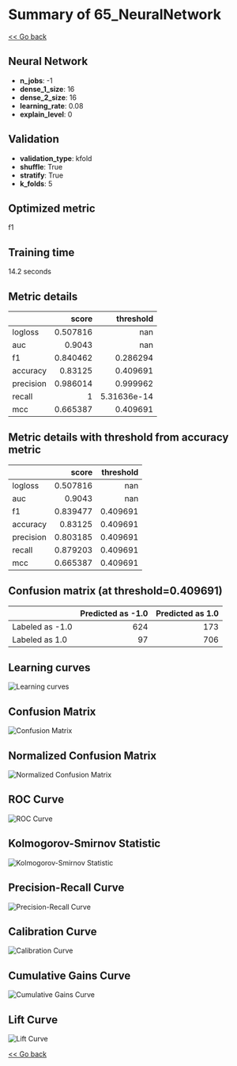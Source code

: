 # Summary of 65_NeuralNetwork

[<< Go back](../README.md)


## Neural Network
- **n_jobs**: -1
- **dense_1_size**: 16
- **dense_2_size**: 16
- **learning_rate**: 0.08
- **explain_level**: 0

## Validation
 - **validation_type**: kfold
 - **shuffle**: True
 - **stratify**: True
 - **k_folds**: 5

## Optimized metric
f1

## Training time

14.2 seconds

## Metric details
|           |    score |     threshold |
|:----------|---------:|--------------:|
| logloss   | 0.507816 | nan           |
| auc       | 0.9043   | nan           |
| f1        | 0.840462 |   0.286294    |
| accuracy  | 0.83125  |   0.409691    |
| precision | 0.986014 |   0.999962    |
| recall    | 1        |   5.31636e-14 |
| mcc       | 0.665387 |   0.409691    |


## Metric details with threshold from accuracy metric
|           |    score |   threshold |
|:----------|---------:|------------:|
| logloss   | 0.507816 |  nan        |
| auc       | 0.9043   |  nan        |
| f1        | 0.839477 |    0.409691 |
| accuracy  | 0.83125  |    0.409691 |
| precision | 0.803185 |    0.409691 |
| recall    | 0.879203 |    0.409691 |
| mcc       | 0.665387 |    0.409691 |


## Confusion matrix (at threshold=0.409691)
|                 |   Predicted as -1.0 |   Predicted as 1.0 |
|:----------------|--------------------:|-------------------:|
| Labeled as -1.0 |                 624 |                173 |
| Labeled as 1.0  |                  97 |                706 |

## Learning curves
![Learning curves](learning_curves.png)
## Confusion Matrix

![Confusion Matrix](confusion_matrix.png)


## Normalized Confusion Matrix

![Normalized Confusion Matrix](confusion_matrix_normalized.png)


## ROC Curve

![ROC Curve](roc_curve.png)


## Kolmogorov-Smirnov Statistic

![Kolmogorov-Smirnov Statistic](ks_statistic.png)


## Precision-Recall Curve

![Precision-Recall Curve](precision_recall_curve.png)


## Calibration Curve

![Calibration Curve](calibration_curve_curve.png)


## Cumulative Gains Curve

![Cumulative Gains Curve](cumulative_gains_curve.png)


## Lift Curve

![Lift Curve](lift_curve.png)



[<< Go back](../README.md)
